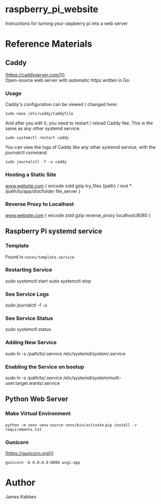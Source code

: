 # raspberry_pi_website
Instructions for turning your raspberry pi into a web server

# Reference Materials

## Caddy

[https://caddyserver.com/]() <br>
Open-source web server with automatic https written in Go.

### Usage

Caddy's configuration can be viewed / changed here:

```
sudo nano /etc/caddy/Caddyfile
```

And after you edit it, you need to restart / reload Caddy like. This is the same as any other systemd service.

```
sudo systemctl restart caddy
```

You can view the logs of Caddy like any other systemd service, with the journalctl command

```
sudo journalctl -f -u caddy
```

### Hosting a Static Site 

www.website.com {
  encode zstd gzip
  try_files {path} /
  root * /path/to/app/dist/folder
  file_server
}

### Reverse Proxy to Localhost
www.website.com {
  encode zstd gzip
  reverse_proxy localhost:8080
}

## Raspberry Pi systemd service

### Template
Found in `notes/template.service`

### Restarting Service
sudo systemctl start <service>
sudo systemctl stop <service>

### See Service Logs
sudo journalctl -f -u <service>

### See Service Status
sudo systemctl status <service>


### Adding New Service
sudo ln -s /path/to/<service>.service /etc/systemd/system/<service>.service

### Enabling the Service on bootup
sudo ln -s /path/to/<service>.service /etc/systemd/system/multi-user.target.wants/<service>.service

 
## Python Web Server

### Make Virtual Environment

`python -m venv venv`
`source venv/bin/activate`
`pip install -r requirements.txt`

### Gunicorn
[https://gunicorn.org]() <br>

`gunicorn -b 0.0.0.0:8080 wsgi:app`


# Author
James Kabbes